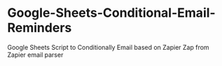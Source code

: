 # Google-Sheets-Conditional-Email-Reminders
Google Sheets Script to Conditionally Email based on Zapier Zap from Zapier email parser
